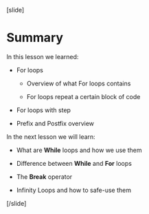 [slide]
# Summary

In this lesson we learned: 

- For loops
  
  * Overview of what For loops contains

  * For loops repeat a certain block of code

- For loops with step

- Prefix and Postfix overview


In the next lesson we will learn:

- What are **While** loops and how we use them

- Difference between **While** and **For** loops

- The **Break** operator 

- Infinity Loops and how to safe-use them


[/slide]